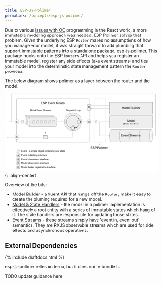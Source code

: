 ```yaml
---
title: ESP-JS-Polimer
permalink: /concepts/esp-js-polimer/
---
```


Due to various [issues with OO](../01-esp-js/04-oo-modeling.md#oo-woes) programming in the React world, a more immutable modeling approach was needed. 
ESP Polimer solves that problem. 
Given the underlying ESP `Router` makes no assumptions of how you manage your model, it was straight forward to add plumbing that support immutable patterns into a standalone package, esp-js-polimer.
This package hooks onto the ESP `Router`s API and helps you register an immutable model, register any side effects (aka event streams) and ties your model into the determinstic state management pattern the `Router` provides. 

The below diagram shows polimer as a layer between the router and the model.

![](../../../images/gslides-polimer-overview.png){: .align-center}

Overview of the bits:
* [Model Builder](./02-model-builder.md) - a fluent API that hangs off the `Router`, make it easy to create the pluming required for a new model.
* [Model & State Handlers](./03-state-handlers.md) - the model in a polimer implementation is effectively a root entity with a series of immutable states which hang of it. 
  The state handlers are responsible for updating those states.
* [Event Streams](./04-event-streams.md) - these streams simply have 'event in, event out' semantics. 
  They are RXJS observable streams which are used for side effects and asynchronous operations.   

## External Dependencies

{% include draftdocs.html %}

esp-js-polimer relies on lerna, but it does not re bundle it.

TODO update guidance here

 